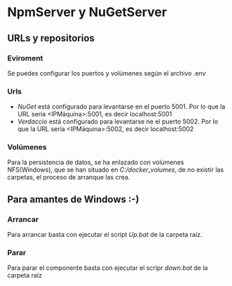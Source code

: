 # NpmServer y NuGetServer

## URLs y repositorios
### Eviroment
Se puedes configurar los puertos y volúmenes según el archivo .env
### Urls
- *NuGet* está configurado para levantarse en el puerto 5001. Por lo que la URL sería <IPMáquina>:5001, es decir localhost:5001
- *Verdaccio* está configurado para levantarse ne el puerto 5002. Por lo que la URL sería <IPMáquina>:5002, es decir localhost:5002
### Volúmenes
Para la persistencia de datos, se ha enlazado con volúmenes NFS(Windows), que se han situado en *C:/docker_volumes*, de no existir las carpetas, el proceso de arranque las crea.
## Para amantes de Windows :-)
### Arrancar
Para arrancar basta con ejecutar el script *Up.bat* de la carpeta raíz.
### Parar
Para parar el componente basta con ejecutar el scripr *down.bat* de la carpeta raíz